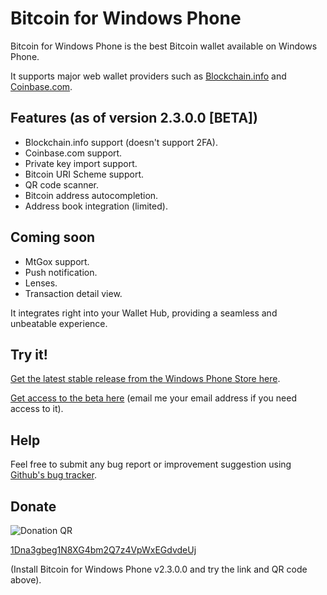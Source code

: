 Bitcoin for Windows Phone
=========================

Bitcoin for Windows Phone is the best Bitcoin wallet available on Windows Phone.

It supports major web wallet providers such as [Blockchain.info](https://blockchain.info) and [Coinbase.com](https://coinbase.com).

Features (as of version 2.3.0.0 [BETA])
--------

- Blockchain.info support (doesn't support 2FA).
- Coinbase.com support.
- Private key import support.
- Bitcoin URI Scheme support.
- QR code scanner.
- Bitcoin address autocompletion.
- Address book integration (limited).

Coming soon
-----------

- MtGox support.
- Push notification.
- Lenses.
- Transaction detail view.

It integrates right into your Wallet Hub, providing a seamless and unbeatable experience.

Try it!
-------

[Get the latest stable release from the Windows Phone Store here](http://www.windowsphone.com/en-us/store/app/blockchain/ca65fc5b-14f0-4da4-8e39-e2d4b702b2ea).

[Get access to the beta here](http://www.windowsphone.com/en-us/store/app/bitcoin/00a26c5e-6a8b-4c47-9ffb-cf24389881f9?signin=true) (email me your email address if you need access to it).

Help
----

Feel free to submit any bug report or improvement suggestion using [Github's bug tracker](https://github.com/miguelrochefort/Bitcoin-for-Windows-Phone/issues).


Donate
------

![Donation QR](http://api.qrserver.com/v1/create-qr-code/?size=150x150&data=bitcoin:1Dna3gbeg1N8XG4bm2Q7z4VpWxEGdvdeUj?label=Bitcoin%20for%20Windows%20Phone&message=Donation%20from%20Github)

[1Dna3gbeg1N8XG4bm2Q7z4VpWxEGdvdeUj](http://tinyurl.com/qhqtnal)

(Install Bitcoin for Windows Phone v2.3.0.0 and try the link and QR code above).
